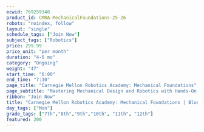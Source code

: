 ```yaml
---
ecwid: 769259348
product_id: CMRA-MechanicalFoundations-25-26
robots: "noindex, follow"
layout: "single"
schedule_tags: ["Join Now"]
subject_tags: ["Robotics"]
price: 299.99
price_unit: "per month"
duration: "4-6 mo"
category: "Ongoing"
weight: "47"
start_time: "6:00"
end_time: "7:30"
page_title: "Carnegie Mellon Robotics Academy: Mechanical Foundations"
page_subtitle: "Mastering Mechanical Design and Robotics with Hands-On REV DUO Projects"
ribbon: "Join Now"
title: "Carnegie Mellon Robotics Academy: Mechanical Foundations | Blue Ridge Boost"
day_tags: ["Mon"]
grade_tags: ["7th","8th","9th","10th", "11th", "12th"]
featured: 200
---
```

